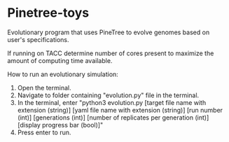# Pinetree-toys
Evolutionary program that uses PineTree to evolve genomes based on user's specifications.

If running on TACC determine number of cores present to maximize the amount of computing time available.

How to run an evolutionary simulation:

1) Open the terminal.
2) Navigate to folder containing "evolution.py" file in the terminal.
3) In the terminal, enter "python3 evolution.py [target file name with extension (string)] [yaml file name with extension (string)] [run number (int)] [generations (int)] [number of replicates per generation (int)] [display progress bar (bool)]"
4) Press enter to run.
